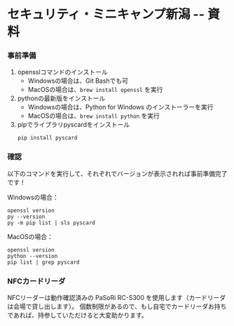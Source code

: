 
# セキュリティ・ミニキャンプ新潟 -- 資料

### 事前準備

1. opensslコマンドのインストール
    - Windowsの場合は、Git Bashでも可
    - MacOSの場合は、`brew install openssl` を実行
3. pythonの最新版をインストール
    - Windowsの場合は、Python for Windows のインストーラーを実行
    - MacOSの場合は、`brew install python` を実行
4. pipでライブラリpyscardをインストール
    ```
    pip install pyscard
    ```

### 確認

以下のコマンドを実行して、それぞれでバージョンが表示されれば事前準備完了です！

Windowsの場合：
```
openssl version
py --version
py -m pip list | sls pyscard
```
MacOSの場合：
```
openssl version
python --version
pip list | grep pyscard
```

### NFCカードリーダ
NFCリーダーは動作確認済みの PaSoRi RC-S300 を使用します（カードリーダは会場で貸し出します）。
個数制限があるので、もし自宅でカードリーダお持ちであれば、持参していただけると大変助かります。

